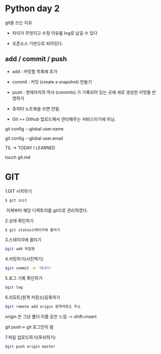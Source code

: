 # Python day 2

git을 쓰는 이유

- 차이가 무엇이고 수정 이유를 log로 남길 수 있다

- 오픈소스 기반으로 되어있다.

## add / commit / push

- add : 커밋할 목록에 추가

- commit : 커밋 (create a snapshot) 만들기

- push : 현재까지의 역사 (commits) 가 기록되어 있는 곳에 새로 생성한 커밋들 반영하기

- 쥬피터 노트북을 쓰면 안됨.

- Git == Github 업로드해서 관리해주는 서비스이기에 아님.

 git config --global user.name

 git config --global user.email

TIL -> TODAY I LEARNED

touch git.md

# GIT

1.GIT 시작하기

```sh
$ git init
```

​		이제부터 해당 디렉토리를 git으로 관리하겠다.

2.상태 확인하기

```sh
$ git status스테이지에 올리기
```

3.스테이지에 올리기

```sh
$git add 파일명
```

4.커밋하기(사진찍기)

```sh
$git commit -m '메세지'
```

5.로그 기록 확인하기

```sh
$git log
```

6.리모트(원격 저장소)등록하기

```sh
$git remote add origin 원격저장소 주소
```

origin 은 그냥 폴더 이름 같은 느낌 -> shift+insert

git push-> git 로그인이 됨

7.파일 업로드하기(푸쉬하기)

```sh
$git push origin master
```

